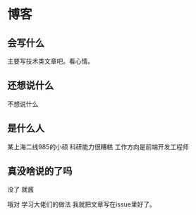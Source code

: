 # 博客

## 会写什么

主要写技术类文章吧。看心情。

## 还想说什么

不想说什么

## 是什么人

某上海二线985的小硕 科研能力很糟糕 工作方向是前端开发工程师

## 真没啥说的了吗

没了 就酱

哦对 学习大佬们的做法 我就把文章写在issue里好了。